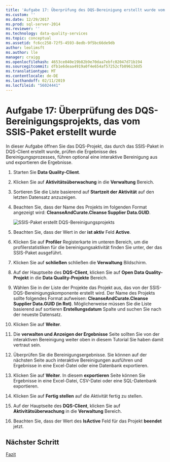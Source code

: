 ```yaml
---
title: 'Aufgabe 17: Überprüfung des DQS-Bereinigung erstellt wurde vom SSIS-Paket | Microsoft-Dokumentation'
ms.custom: ''
ms.date: 12/29/2017
ms.prod: sql-server-2014
ms.reviewer: ''
ms.technology: data-quality-services
ms.topic: conceptual
ms.assetid: fc6cc258-72f5-4593-8edb-9f5bc66de9db
author: leolimsft
ms.author: lle
manager: craigg
ms.openlocfilehash: 4653ce040e19b82b9e70daa7ebfc02047d71b194
ms.sourcegitcommit: dfb1e6deaa4919a0f4e654af57252cfb09613dd5
ms.translationtype: MT
ms.contentlocale: de-DE
ms.lasthandoff: 02/11/2019
ms.locfileid: "56024441"
---
```

# <a name="task-17-reviewing-dqs-cleansing-project-created-by-the-ssis-package"></a>Aufgabe 17: Überprüfung des DQS-Bereinigungsprojekts, das vom SSIS-Paket erstellt wurde
  In dieser Aufgabe öffnen Sie das DQS-Projekt, das durch das SSIS-Paket in DQS-Client erstellt wurde, prüfen die Ergebnisse des Bereinigungsprozesses, führen optional eine interaktive Bereinigung aus und exportieren die Ergebnisse.  
  
1.  Starten Sie **Data Quality-Client**.  
  
2.  Klicken Sie auf **Aktivitätsüberwachung** in die **Verwaltung** Bereich.  
  
3.  Sortieren Sie die Liste basierend auf **Startzeit der Aktivität** auf den letzten Datensatz anzuzeigen.  
  
4.  Beachten Sie, dass der Name des Projekts im folgenden Format angezeigt wird: **CleanseAndCurate.Cleanse Supplier Data.GUID**.  
  
     ![SSIS-Paket erstellt DQS-Bereinigungsprojekts](../../2014/tutorials/media/et-reviewingdqscpcreatedbythessispackage.jpg "DQS-Bereinigungsprojekts erstellt SSIS-Paket")  
  
5.  Beachten Sie, dass der Wert in der **ist aktiv** Feld **Active**.  
  
6.  Klicken Sie auf **Profiler** Registerkarte im unteren Bereich, um die profilerstatistiken für die bereinigungsaktivität finden Sie unter, der das SSIS-Paket ausgeführt.  
  
7.  Klicken Sie auf **schließen** schließen die **Verwaltung** Bildschirm.  
  
8.  Auf der Hauptseite des **DQS-Client**, klicken Sie auf **Open Data Quality-Projekt** in die **Data Quality-Projekte** Bereich.  
  
9. Wählen Sie in der Liste der Projekte das Projekt aus, das von der SSIS-DQS-Bereinigungskomponente erstellt wird. Der Name des Projekts sollte folgendes Format aufweisen:  **CleanseAndCurate.Cleanse Supplier Data.GUID (in Rot)**. Möglicherweise müssen Sie die Liste basierend auf sortieren **Erstellungsdatum** Spalte und suchen Sie nach der neueste Datensatz.  
  
10. Klicken Sie auf **Weiter**.  
  
11. Die **verwalten und Anzeigen der Ergebnisse** Seite sollten Sie von der interaktiven Bereinigung weiter oben in diesem Tutorial Sie haben damit vertraut sein.  
  
12. Überprüfen Sie die Bereinigungsergebnisse. Sie können auf der nächsten Seite auch interaktive Bereinigungen ausführen und Ergebnisse in eine Excel-Datei oder eine Datenbank exportieren.  
  
13. Klicken Sie auf **Weiter**. In diesem **exportieren** Seite können Sie Ergebnisse in eine Excel-Datei, CSV-Datei oder eine SQL-Datenbank exportieren.  
  
14. Klicken Sie auf **Fertig stellen** auf die Aktivität fertig zu stellen.  
  
15. Auf der Hauptseite des **DQS-Client**, klicken Sie auf **Aktivitätsüberwachung** in die **Verwaltung** Bereich.  
  
16. Beachten Sie, dass der Wert des **IsActive** Feld für das Projekt **beendet** jetzt.  
  
## <a name="next-step"></a>Nächster Schritt  
 [Fazit](../../2014/tutorials/conclusion.md)  
  
  
